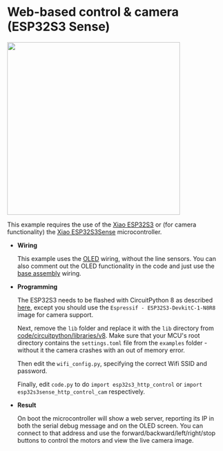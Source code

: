 # Web-based control & camera (ESP32S3 Sense)

<img src="../img/example-http-control.jpg" width="400"/>

This example requires the use of the [Xiao ESP32S3](https://www.seeedstudio.com/XIAO-ESP32S3-p-5627.html) or (for camera functionality) the [Xiao ESP32S3Sense](https://www.seeedstudio.com/XIAO-ESP32S3-Sense-p-5639.html) microcontroller.

* **Wiring**

  This example uses the [OLED](line_follower_oled.md) wiring, without the line sensors. You can also comment out the OLED functionality in the code and just use the [base assembly](../assembly.md) wiring.

* **Programming**

  The ESP32S3 needs to be flashed with CircuitPython 8 as described [here](https://wiki.seeedstudio.com/XIAO_ESP32S3_CircuitPython/), except you should use the `Espressif - ESP32S3-DevkitC-1-N8R8` image for camera support.

  Next, remove the `lib` folder and replace it with the `lib` directory from [code/circuitpython/libraries/v8](https://github.com/konstantint/BreadboardBot/tree/main/code/circuitpython/libraries/v8). Make sure that your MCU's root directory contains the `settings.toml` file from the `examples` folder - without it the camera crashes with an out of memory error.

  Then edit the `wifi_config.py`, specifying the correct Wifi SSID and password.

  Finally, edit `code.py` to do `import esp32s3_http_control` or `import esp32s3sense_http_control_cam` respectively.

* **Result**
  
  On boot the microcontroller will show a web server, reporting its IP in both the serial debug message and on the OLED screen. You can connect to that address and use the forward/backward/left/right/stop buttons to control the motors and view the live camera image.

